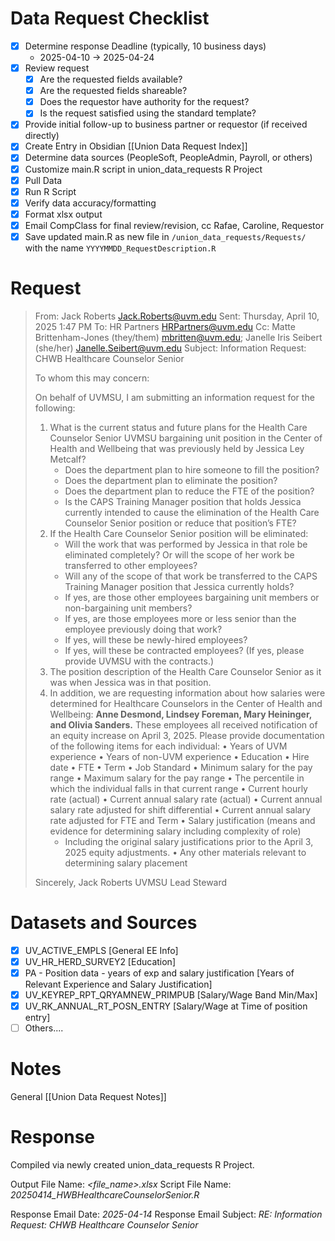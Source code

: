 # Data Request Checklist
- [x] Determine response Deadline (typically, 10 business days)
	- 2025-04-10 -> 2025-04-24
- [x] Review request 
	- [x] Are the requested fields available?
	- [x] Are the requested fields shareable?
	- [x] Does the requestor have authority for the request?
	- [x] Is the request satisfied using the standard template?
- [x] Provide initial follow-up to business partner or requestor (if received directly)
- [x] Create Entry in Obsidian [[Union Data Request Index]]
- [x] Determine data sources (PeopleSoft, PeopleAdmin, Payroll, or others)
- [x] Customize main.R script in union_data_requests R Project
- [x] Pull Data
- [x] Run R Script
- [x] Verify data accuracy/formatting
- [x] Format xlsx output
- [x] Email CompClass for final review/revision, cc Rafae, Caroline, Requestor
- [x] Save updated main.R as new file in `/union_data_requests/Requests/` with the name `YYYYMMDD_RequestDescription.R`

# Request

> From: Jack Roberts <Jack.Roberts@uvm.edu>
> Sent: Thursday, April 10, 2025 1:47 PM
> To: HR Partners <HRPartners@uvm.edu>
> Cc: Matte Brittenham-Jones (they/them) <mbritten@uvm.edu>; Janelle Iris Seibert (she/her) <Janelle.Seibert@uvm.edu>
> Subject: Information Request: CHWB Healthcare Counselor Senior 
>  
> To whom this may concern:
>  
> On behalf of UVMSU, I am submitting an information request for the following:
> 	1) What is the current status and future plans for the Health Care Counselor Senior UVMSU bargaining unit position in the Center of Health and Wellbeing that was previously held by Jessica Ley Metcalf? 
> 		-  Does the department plan to hire someone to fill the position?
> 		- Does the department plan to eliminate the position?
> 		- Does the department plan to reduce the FTE of the position?
> 		- Is the CAPS Training Manager position that holds Jessica currently intended to cause the elimination of the Health Care Counselor Senior position or reduce that position’s FTE? 
> 	2) If the Health Care Counselor Senior position will be eliminated:
> 		- Will the work that was performed by Jessica in that role be eliminated completely? Or will the scope of her work be transferred to other employees?
> 		- Will any of the scope of that work be transferred to the CAPS Training Manager position that Jessica currently holds?
> 		- If yes, are those other employees bargaining unit members or non-bargaining unit members?
> 		- If yes, are those employees more or less senior than the employee previously doing that work?
> 		- If yes, will these be newly-hired employees?
> 		- If yes, will these be contracted employees? (If yes, please provide UVMSU with the contracts.)
> 	3) The position description of the Health Care Counselor Senior as it was when Jessica was in that position.
> 	4) In addition, we are requesting information about how salaries were determined for Healthcare Counselors in the Center of Health and Wellbeing: **Anne Desmond, Lindsey Foreman, Mary Heininger, and Olivia Sanders.** These employees all received notification of an equity increase on April 3, 2025.
> 		Please provide documentation of the following items for each individual:
> 		•	Years of UVM experience
> 		•	Years of non-UVM experience
> 		•	Education
> 		•	Hire date
> 		•	FTE
> 		•	Term
> 		•	Job Standard
> 		•	Minimum salary for the pay range
> 		•	Maximum salary for the pay range
> 		•	The percentile in which the individual falls in that current range
> 		•	Current hourly rate (actual)
> 		•	Current annual salary rate (actual)
> 		•	Current annual salary rate adjusted for shift differential
> 		•	Current annual salary rate adjusted for FTE and Term
> 		•	Salary justification (means and evidence for determining salary including complexity of role)
> 		- Including the original salary justifications prior to the April 3, 2025 equity adjustments.
> 		•	Any other materials relevant to determining salary placement
>  
> Sincerely,
> Jack Roberts
> UVMSU Lead Steward
> 


# Datasets and Sources
- [x] UV_ACTIVE_EMPLS [General EE Info]
- [x] UV_HR_HERD_SURVEY2 [Education]
- [x] PA - Position data - years of exp and salary justification [Years of Relevant Experience and Salary Justification]
- [x] UV_KEYREP_RPT_QRYAMNEW_PRIMPUB [Salary/Wage Band Min/Max]
- [x] UV_RK_ANNUAL_RT_POSN_ENTRY [Salary/Wage at Time of position entry]
- [ ] Others....

# Notes
General [[Union Data Request Notes]]


# Response
Compiled via newly created union_data_requests R Project. 

Output File Name:  *<file_name>.xlsx*
Script File Name:    *20250414_HWBHealthcareCounselorSenior.R* 

Response Email Date:       *2025-04-14*
Response Email Subject:   *RE: Information Request:  CHWB Healthcare Counselor Senior*

